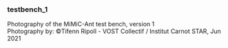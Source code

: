 
### testbench_1  
Photography of the MiMiC-Ant test bench, version 1  
Photography by: ©Tifenn Ripoll - VOST Collectif / Institut Carnot STAR, Jun 2021  


